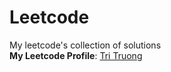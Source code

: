 # Leetcode
My leetcode's collection of solutions
<br/>
**My Leetcode Profile**: [Tri Truong](https://leetcode.com/truongductri01/)

